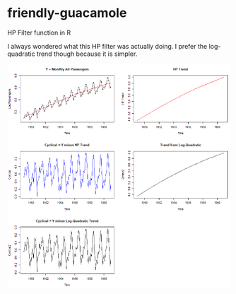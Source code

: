 # friendly-guacamole
HP Filter function in R

I always wondered what this HP filter was actually doing. I prefer the log-quadratic trend though because it is simpler.

![Sample from R](https://github.com/frogger21/friendly-guacamole/blob/master/Routput.PNG)

